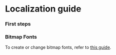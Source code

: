 
# Localization guide

### First steps





### Bitmap Fonts

To create or change bitmap fonts, refer to [this guide](../../fonts/README.md).

